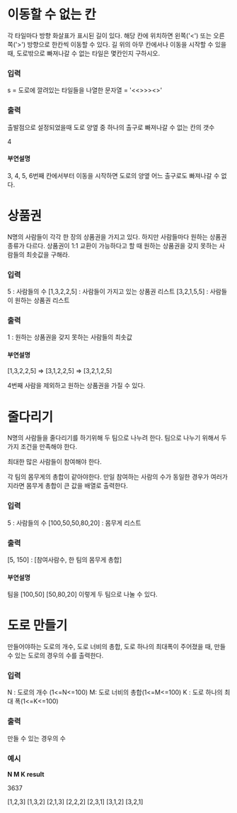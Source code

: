 # 이동할 수 없는 칸

각 타일마다 방향 화살표가 표시된 길이 있다. 해당 칸에 위치하면 왼쪽('<') 또는 오른쪽('>') 방향으로 한칸씩 이동할 수 있다. 길 위의 아무 칸에서나 이동을 시작할 수 있을때, 도로밖으로 빠져나갈 수 없는 타일은 몇칸인지 구하시오.

### 입력

s = 도로에 깔려있는 타일들을 나열한 문자열 = '<<>>><>'

### 출력

출발점으로 설정되었을때 도로 양옆 중 하나의 출구로 빠져나갈 수 없는 칸의 갯수

4

#### 부연설명

3, 4, 5, 6번째 칸에서부터 이동을 시작하면 도로의 양옆 어느 출구로도 빠져나갈 수 없다.



# 상품권

N명의 사람들이 각각 한 장의 상품권을 가지고 있다.
하지만 사람들마다 원하는 상품권 종류가 다르다.
상품권이 1:1 교환이 가능하다고 할 때 원하는 상품권을 갖지 못하는 사람들의 최솟값을 구해라.

### 입력

5 : 사람들의 수
 [1,3,2,2,5] : 사람들이 가지고 있는 상품권 리스트 [3,2,1,5,5] : 사람들이 원하는 상품권 리스트

### 출력

1 : 원하는 상품권을 갖지 못하는 사람들의 최솟값

#### 부연설명

[1,3,2,2,5] => [3,1,2,2,5] => [3,2,1,2,5]

4번째 사람을 제외하고 원하는 상품권을 가질 수 있다.



# 줄다리기

N명의 사람들을 줄다리기를 하기위해 두 팀으로 나누려 한다. 팀으로 나누기 위해서 두 가지 조건을 만족해야 한다.

최대한 많은 사람들이 참여해야 한다.

각 팀의 몸무게의 총합이 같아야한다.
 만일 참여하는 사람의 수가 동일한 경우가 여러가지라면 몸무게 총합이 큰 값을 배열로 출력한다.

### 입력

5 : 사람들의 수
 [100,50,50,80,20] : 몸무게 리스트

### 출력

[5, 150] : [참여사람수, 한 팀의 몸무게 총합]

#### 부연설명

팀을 [100,50] [50,80,20] 이렇게 두 팀으로 나눌 수 있다.



# 도로 만들기

만들어야하는 도로의 개수, 도로 너비의 총합, 도로 하나의 최대폭이 주어졌을 때, 만들 수 있는 도로의 경우의 수를 출력한다.

### 입력

N : 도로의 개수 (1<=N<=100)
M: 도로 너비의 총합(1<=M<=100)
 K : 도로 하나의 최대 폭(1<=K<=100)

### 출력

만들 수 있는 경우의 수

### 예시

**N M K result**

3637

[1,2,3] [1,3,2] [2,1,3] [2,2,2] [2,3,1] [3,1,2] [3,2,1]